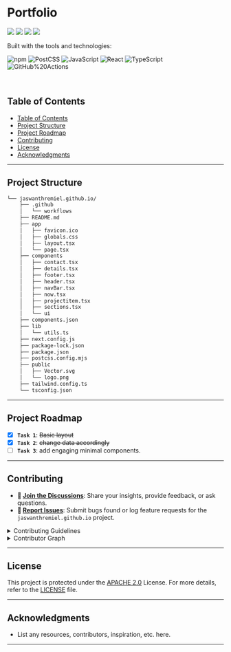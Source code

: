 ﻿<div align="left" style="position: relative;">
<h1>Portfolio</h1>

<p align="left">
	<img src="https://img.shields.io/github/license/JaswanthRemiel/jaswanthremiel.github.io">
	<img src="https://img.shields.io/github/last-commit/JaswanthRemiel/jaswanthremiel.github.io">
	<img src="https://img.shields.io/github/languages/top/JaswanthRemiel/jaswanthremiel.github.io">
	<img src="https://img.shields.io/github/languages/count/JaswanthRemiel/jaswanthremiel.github.io">
</p>
<p align="left">Built with the tools and technologies:</p>
<p align="left">
	<img src="https://img.shields.io/badge/npm-CB3837.svg" alt="npm">
	<img src="https://img.shields.io/badge/PostCSS-DD3A0A.svg" alt="PostCSS">
	<img src="https://img.shields.io/badge/JavaScript-F7DF1E.svg" alt="JavaScript">
	<img src="https://img.shields.io/badge/Next.js-61DAFB.svg" alt="React">
	<img src="https://img.shields.io/badge/TypeScript-3178C6.svg" alt="TypeScript">
	<img src="https://img.shields.io/badge/GitHub%20Actions-2088FF.svg" alt="GitHub%20Actions">
</p>
</div>
<br clear="right">

##  Table of Contents

- [Table of Contents](#table-of-contents)
- [Project Structure](#project-structure)
- [Project Roadmap](#project-roadmap)
- [Contributing](#contributing)
- [License](#license)
- [Acknowledgments](#acknowledgments)


---

##  Project Structure

```sh
└── jaswanthremiel.github.io/
    ├── .github
    │   └── workflows
    ├── README.md
    ├── app
    │   ├── favicon.ico
    │   ├── globals.css
    │   ├── layout.tsx
    │   └── page.tsx
    ├── components
    │   ├── contact.tsx
    │   ├── details.tsx
    │   ├── footer.tsx
    │   ├── header.tsx
    │   ├── navBar.tsx
    │   ├── now.tsx
    │   ├── projectitem.tsx
    │   ├── sections.tsx
    │   └── ui
    ├── components.json
    ├── lib
    │   └── utils.ts
    ├── next.config.js
    ├── package-lock.json
    ├── package.json
    ├── postcss.config.mjs
    ├── public
    │   ├── Vector.svg
    │   └── logo.png
    ├── tailwind.config.ts
    └── tsconfig.json
```


---
##  Project Roadmap

- [X] **`Task 1`**: <strike>Basic layout</strike>
- [X] **`Task 2`**: <strike>change data accordingly</strike>
- [ ] **`Task 3`**: add engaging minimal components.

---

##  Contributing

- **💬 [Join the Discussions](https://github.com/JaswanthRemiel/jaswanthremiel.github.io/discussions)**: Share your insights, provide feedback, or ask questions.
- **🐛 [Report Issues](https://github.com/JaswanthRemiel/jaswanthremiel.github.io/issues)**: Submit bugs found or log feature requests for the `jaswanthremiel.github.io` project.

<details closed>
<summary>Contributing Guidelines</summary>

1. **Fork the Repository**: Start by forking the project repository to your github account.
2. **Clone Locally**: Clone the forked repository to your local machine using a git client.
   ```sh
   git clone https://github.com/JaswanthRemiel/jaswanthremiel.github.io
   ```
3. **Create a New Branch**: Always work on a new branch, giving it a descriptive name.
   ```sh
   git checkout -b new-feature-x
   ```
4. **Make Your Changes**: Develop and test your changes locally.
5. **Commit Your Changes**: Commit with a clear message describing your updates.
   ```sh
   git commit -m 'Implemented new feature x.'
   ```
6. **Push to github**: Push the changes to your forked repository.
   ```sh
   git push origin new-feature-x
   ```
7. **Submit a Pull Request**: Create a PR against the original project repository. Clearly describe the changes and their motivations.
8. **Review**: Once your PR is reviewed and approved, it will be merged into the main branch. Congratulations on your contribution!
</details>

<details closed>
<summary>Contributor Graph</summary>
<br>
<p align="left">
   <a href="https://github.com{/JaswanthRemiel/jaswanthremiel.github.io/}graphs/contributors">
      <img src="https://contrib.rocks/image?repo=JaswanthRemiel/jaswanthremiel.github.io">
   </a>
</p>
</details>

---

##  License

This project is protected under the [APACHE 2.0](https://choosealicense.com/licenses/apache-2.0/) License. For more details, refer to the [LICENSE](https://choosealicense.com/licenses/apache-2.0/) file.

---

##  Acknowledgments

- List any resources, contributors, inspiration, etc. here.

---
